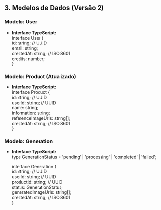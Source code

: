 ## **3\. Modelos de Dados (Versão 2\)**

### **Modelo: User**

* **Interface TypeScript:**  
  interface User {  
    id: string; // UUID  
    email: string;  
    createdAt: string; // ISO 8601  
    credits: number;  
  }

### **Modelo: Product (Atualizado)**

* **Interface TypeScript:**  
  interface Product {  
    id: string; // UUID  
    userId: string; // UUID  
    name: string;  
    information: string;  
    referenceImageUrls: string\[\];  
    createdAt: string; // ISO 8601  
  }

### **Modelo: Generation**

* **Interface TypeScript:**  
  type GenerationStatus \= 'pending' | 'processing' | 'completed' | 'failed';

  interface Generation {  
    id: string; // UUID  
    userId: string; // UUID  
    productId: string; // UUID  
    status: GenerationStatus;  
    generatedImageUrls: string\[\];  
    createdAt: string; // ISO 8601  
  }
